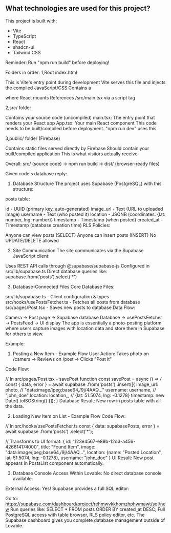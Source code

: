 ## What technologies are used for this project?

This project is built with:

- Vite
- TypeScript
- React
- shadcn-ui
- Tailwind CSS

Reminder: Run "npm run build" before deploying!

Folders in order:
  1,Root index.html

  This is Vite's entry point during development
  Vite serves this file and injects the compiled JavaScript/CSS
  Contains a <div id="root"></div> where React mounts
  References /src/main.tsx via a script tag

  2,src/ folder

  Contains your source code (uncompiled)
  main.tsx: The entry point that renders your React app
  App.tsx: Your main React component
  This code needs to be built/compiled before deployment.
  "npm run dev" uses this

  3,public/ folder (Firebase)

  Contains static files served directly by Firebase
  Should contain your built/compiled application
  This is what visitors actually receive

  Overall: 
  src/ (source code) → npm run build → dist/ (browser-ready files)

Given code's database reply:

1. Database Structure
  The project uses Supabase (PostgreSQL) with this structure:

  posts table:

  id - UUID (primary key, auto-generated)
  image_url - Text (URL to uploaded image)
  username - Text (who posted it)
  location - JSONB (coordinates: {lat: number, lng: number})
  timestamp - Timestamp (when posted)
  created_at - Timestamp (database creation time)
  RLS Policies:

  Anyone can view posts (SELECT)
  Anyone can insert posts (INSERT)
  No UPDATE/DELETE allowed

2. Site Communication
  The site communicates via the Supabase JavaScript client:

  Uses REST API calls through @supabase/supabase-js
  Configured in src/lib/supabase.ts
  Direct database queries like: supabase.from('posts').select('*')

3. Database-Connected Files
  Core Database Files:

  src/lib/supabase.ts - Client configuration & types
  src/hooks/usePostsFetcher.ts - Fetches all posts from database
  src/pages/Post.tsx - Saves new posts to database
  Data Flow:

  Camera → Post page → Supabase database
  Database → usePostsFetcher → PostsFeed → UI display
  The app is essentially a photo-posting platform where users capture images with location data and store them in Supabase for others to view.

Example:

1. Posting a New Item - Example Flow
User Action: Takes photo on /camera → Reviews on /post → Clicks "Post it"

Code Flow:


// In src/pages/Post.tsx - savePost function
const savePost = async () => {
  const { data, error } = await supabase
    .from('posts')
    .insert([{
      image_url: photo,           // "data:image/jpeg;base64,/9j/4AAQ..."
      username: username,         // "john_doe"
      location: location_,        // {lat: 51.5074, lng: -0.1278}
      timestamp: new Date().toISOString()
    }]);
}
Database Result: New row in posts table with all the data.

2. Loading New Item on List - Example Flow
Code Flow:


// In src/hooks/usePostsFetcher.ts
const { data: supabasePosts, error } = await supabase
  .from('posts')
  .select('*');

// Transforms to UI format:
{
  id: "123e4567-e89b-12d3-a456-426614174000",
  title: "Found Item",
  image: "data:image/jpeg;base64,/9j/4AAQ...",
  location: {name: "Posted Location", lat: 51.5074, lng: -0.1278},
  username: "john_doe"
}
UI Result: New post appears in PostsList component automatically.

3. Database Console Access
Within Lovable: No direct database console available.

External Access: Yes! Supabase provides a full SQL editor:

Go to: https://supabase.com/dashboard/project/rehmwvkkhomzhphwmawt/sql/new
Run queries like: SELECT * FROM posts ORDER BY created_at DESC;
Full PostgreSQL access with table browser, RLS policy editor, etc.
The Supabase dashboard gives you complete database management outside of Lovable.